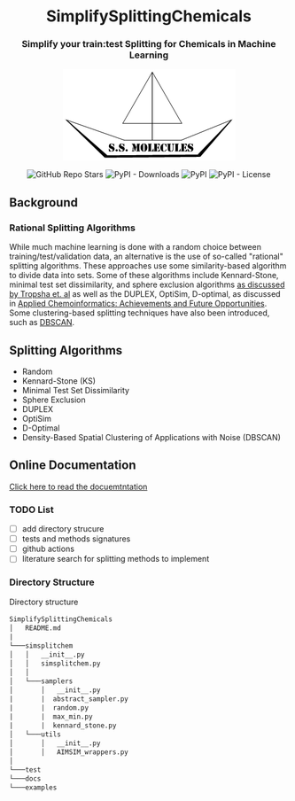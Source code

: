 <h1 align="center">SimplifySplittingChemicals</h1> 
<h3 align="center">Simplify your train:test Splitting for Chemicals in Machine Learning</h3>

<p align="center">  
  <img alt="simsplitchemlogo" src="https://github.com/JacksonBurns/SimplifySplittingChemicals/blob/main/simsplitchem_logo.png">
</p> 
<p align="center">
  <img alt="GitHub Repo Stars" src="https://img.shields.io/github/stars/JacksonBurns/SimplifySplittingChemicals?style=social">
  <img alt="PyPI - Downloads" src="https://img.shields.io/pypi/dm/simsplitchem">
  <img alt="PyPI" src="https://img.shields.io/pypi/v/simsplitchem">
  <img alt="PyPI - License" src="https://img.shields.io/github/license/jacksonburns/simplifysplittingchemicals">
</p>

## Background

### Rational Splitting Algorithms
While much machine learning is done with a random choice between training/test/validation data, an alternative is the use of so-called "rational" splitting algorithms. These approaches use some similarity-based algorithm to divide data into sets. Some of these algorithms include Kennard-Stone, minimal test set dissimilarity, and sphere exclusion algorithms [as discussed by Tropsha et. al](https://pubs.acs.org/doi/pdf/10.1021/ci300338w) as well as the DUPLEX, OptiSim, D-optimal, as discussed in [Applied Chemoinformatics: Achievements and Future Opportunities](https://www.wiley.com/en-us/Applied+Chemoinformatics%3A+Achievements+and+Future+Opportunities-p-9783527806546). Some clustering-based splitting techniques have also been introduced, such as [DBSCAN](http://citeseerx.ist.psu.edu/viewdoc/download?doi=10.1.1.1016.890&rep=rep1&type=pdf).

## Splitting Algorithms
 - Random
 - Kennard-Stone (KS)
 - Minimal Test Set Dissimilarity
 - Sphere Exclusion
 - DUPLEX
 - OptiSim
 - D-Optimal
 - Density-Based Spatial Clustering of Applications with Noise (DBSCAN)

## Online Documentation
[Click here to read the docuemtntation](https://jacksonburns.github.io/SimplifySplittingChemicals/)

### TODO List
- [ ] add directory strucure
- [ ] tests and methods signatures
- [ ] github actions
- [ ] literature search for splitting methods to implement

### Directory Structure
Directory structure
```
SimplifySplittingChemicals
│   README.md
|
└───simsplitchem
│   │   __init__.py
│   │   simsplitchem.py
│   │
│   └───samplers
│       │   __init__.py
|       |  abstract_sampler.py
|       |  random.py
|       |  max_min.py
|       |  kennard_stone.py
│   └───utils
│       │   __init__.py
│       │   AIMSIM_wrappers.py
│   
└───test
└───docs
└───examples
```
